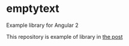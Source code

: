 # emptytext

Example library for Angular 2

This repository is example of library in [the post](https://hackernoon.com/how-to-create-library-in-angular-2-and-publish-to-npm-from-scratch-f2b1272d6266)
